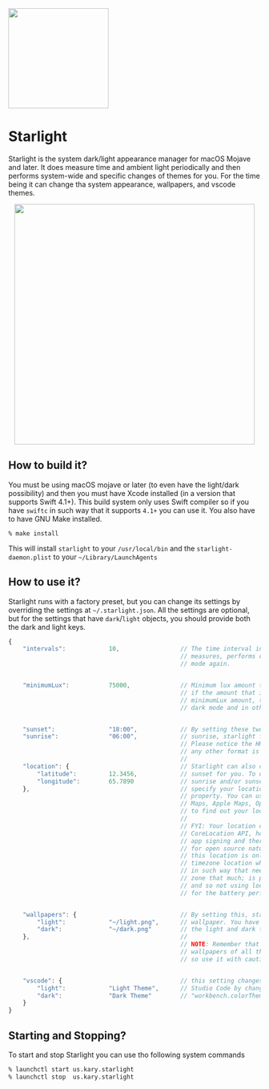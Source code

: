 
<img src="https://user-images.githubusercontent.com/2157285/46095220-e38ba580-c1c8-11e8-94dc-730d14f834c8.png" width="200">

# Starlight
Starlight is the system dark/light appearance manager for macOS Mojave and later. It does measure time and ambient light periodically and then performs system-wide and specific changes of themes for you. For the time being it can change tha system appearance, wallpapers, and vscode themes.

<center>
<img src="https://user-images.githubusercontent.com/2157285/46981598-f4537b00-d0e5-11e8-9670-6a776cf1a14a.gif" width="480">
</center>

## How to build it?
You must be using macOS mojave or later (to even have the light/dark possibility) and then you must have Xcode installed (in a version that supports Swift 4.1+). This build system only uses Swift compiler so if you have `swiftc` in such way that it supports `4.1+` you can use it. You also have to have GNU Make installed.

```
% make install
```

This will install `starlight` to your `/usr/local/bin` and the `starlight-daemon.plist` to your `~/Library/LaunchAgents`

## How to use it?
Starlight runs with a factory preset, but you can change its settings by overriding the settings at `~/.starlight.json`. All the settings are optional, but for the settings that have `dark`/`light` objects, you should provide both the dark and light keys.

```js
{
    "intervals":            10,                 // The time interval in seconds that starlight
                                                // measures, performs changes and goes to idle
                                                // mode again.


    "minimumLux":           75000,              // Minimum lux amount to be in the light mode.
                                                // if the amount that is measured is under the
                                                // minimumLux amount, then it will change to
                                                // dark mode and in other cases back to light.


    "sunset":               "18:00",            // By setting these two times, from sunset to
    "sunrise":              "06:00",            // sunrise, starlight forces dark mode.
                                                // Please notice the HH:mm format of the time
                                                // any other format is ignored
                                                //
    "location": {                               // Starlight can also compute the sunrise or
        "latitude":         12.3456,            // sunset for you. To do so you can set the
        "longitude":        65.7890             // sunrise and/or sunset to value "auto" and
    },                                          // specify your location as in the "location"
                                                // property. You can use services like Google
                                                // Maps, Apple Maps, OpenStreet Maps, et cetera
                                                // to find out your location.
                                                //
                                                // FYI: Your location can be computed by mac's
                                                // CoreLocation API, however this API needs
                                                // app signing and therefore is not suitable
                                                // for open source nature of starlight. Also
                                                // this location is only needed to determine
                                                // timezone location which if you don't travel
                                                // in such way that needs to change your time-
                                                // zone that much; is probably a one time setup.
                                                // and so not using location APIs is a lot better
                                                // for the battery performance.


    "wallpapers": {                             // By setting this, starlight changes the
        "light":            "~/light.png",      // wallpaper. You have to specify the path of
        "dark":             "~/dark.png"        // the light and dark theme.
    },                                          //
                                                // NOTE: Remember that this changes "all" the
                                                // wallpapers of all the screens and monitors.
                                                // so use it with caution.


    "vscode": {                                 // this setting changes the theme of Visual
        "light":            "Light Theme",      // Studio Code by changing the value of the
        "dark":             "Dark Theme"        // "workbench.colorTheme"
    }
}
```

## Starting and Stopping?
To start and stop Starlight you can use tho following system commands

```bash
% launchctl start us.kary.starlight
% launchctl stop  us.kary.starlight
```